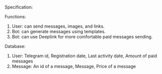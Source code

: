 Specification:

Functions:
1. User: can send messages, images, and links.
2. Bot: can generate messages using templates.
3. Bot: can use Deeplink for more comfortable paid messages sending.

Database:
1. User:
    Telegram id,
    Registration date,
    Last activity date,
    Amount of paid messages
2. Message:
    An id of a message,
    Message,
    Price of a message
